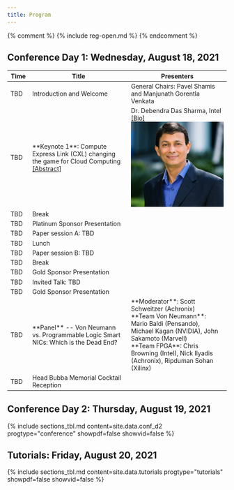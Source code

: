 ```yaml
---
title: Program
---
```

{% comment %}
{% include reg-open.md %}
{% endcomment %}

## Conference Day 1: Wednesday, August 18, 2021

<table>
<colgroup>
<col width="10%" />
<col width="45%" />
<col width="45%" />
</colgroup>
<thead>
<tr class="header">
<th>Time</th>
<th>Title</th>
<th>Presenters</th>
</tr>
</thead>
<tbody>

<tr>
<td markdown="span">TBD</td>
<td markdown="span">Introduction and Welcome</td>
<td markdown="span">General Chairs: Pavel Shamis and Manjunath Gorentla Venkata</td>
</tr>

<tr>
<td markdown="span">TBD</td>
<td markdown="span">**Keynote 1**: Compute Express Link (CXL) changing the game for Cloud Computing
<br>
<a href="assets/txt/dds_abstract.txt">[Abstract]</a>
</td>
<td markdown="span"> Dr. Debendra Das Sharma, Intel <a href="assets/txt/dds_bio.txt">[Bio]</a>
<br>
<img src="assets/img/dds_photo.png" alt="Dr. Debendra Das Sharma">
</td>
</tr>

<tr>
<td markdown="span">TBD</td>
<td markdown="span">Break</td>
<td markdown="span"></td>
</tr>

<tr>
<td markdown="span">TBD</td>
<td markdown="span">Platinum Sponsor Presentation</td>
<td markdown="span"></td>
</tr>

<tr>
<td markdown="span">TBD</td>
<td markdown="span">Paper session A: TBD</td>
<td markdown="span"></td>
</tr>

<tr>
<td markdown="span">TBD</td>
<td markdown="span">Lunch</td>
<td markdown="span"></td>
</tr>

<tr>
<td markdown="span">TBD</td>
<td markdown="span">Paper session B: TBD</td>
<td markdown="span"></td>
</tr>

<tr>
<td markdown="span">TBD</td>
<td markdown="span">Break</td>
<td markdown="span"></td>
</tr>

<tr>
<td markdown="span">TBD</td>
<td markdown="span">Gold Sponsor Presentation</td>
<td markdown="span"></td>
</tr>

<tr>
<td markdown="span">TBD</td>
<td markdown="span">Invited Talk: TBD</td>
<td markdown="span"></td>
</tr>

<tr>
<td markdown="span">TBD</td>
<td markdown="span">Gold Sponsor Presentation</td>
<td markdown="span"></td>
</tr>

<tr>
<td markdown="span">TBD</td>
<td markdown="span">**Panel** -- Von Neumann vs. Programmable Logic Smart NICs: Which is the Dead End?</td>
<td markdown="span">
**Moderator**: Scott Schweitzer (Achronix) <br>
**Team Von Neumann**: Mario Baldi (Pensando), Michael Kagan (NVIDIA), John Sakamoto (Marvell) <br>
**Team FPGA**: Chris Browning (Intel), Nick Ilyadis (Achronix), Ripduman Sohan (Xilinx) <br>
</td>
</tr>

<tr>
<td markdown="span">TBD</td>
<td markdown="span">Head Bubba Memorial Cocktail Reception</td>
<td markdown="span"></td>
</tr>

</tbody>
</table>

## Conference Day 2: Thursday, August 19, 2021

{% include sections_tbl.md content=site.data.conf_d2 progtype="conference" showpdf=false showvid=false %}

## Tutorials: Friday, August 20, 2021

{% include sections_tbl.md content=site.data.tutorials progtype="tutorials" showpdf=false showvid=false %}

